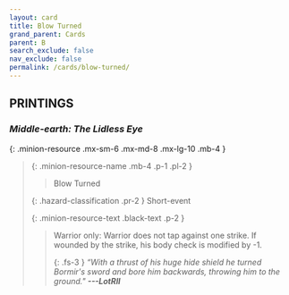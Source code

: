 ```yaml
---
layout: card
title: Blow Turned
grand_parent: Cards
parent: B
search_exclude: false
nav_exclude: false
permalink: /cards/blow-turned/
---
```


## PRINTINGS


### _Middle-earth: The Lidless Eye_

{: .minion-resource .mx-sm-6 .mx-md-8 .mx-lg-10 .mb-4 }
> {: .minion-resource-name .mb-4 .p-1 .pl-2 }
> > <div class="hazard-mp"></div>
> > <div class="card-name">Blow Turned</div>
>
> {: .hazard-classification .pr-2 }
> Short-event
>
> {: .minion-resource-text .black-text .p-2 }
> > Warrior only: Warrior does not tap against one strike. If wounded by the strike, his body check is modified by -1. 
> > 
> > {: .fs-3 } 
> > _“With a thrust of his huge hide shield he turned Bormir's sword and bore him backwards, throwing him to the ground."_ ***---&#65279;LotRII*** 
> 
